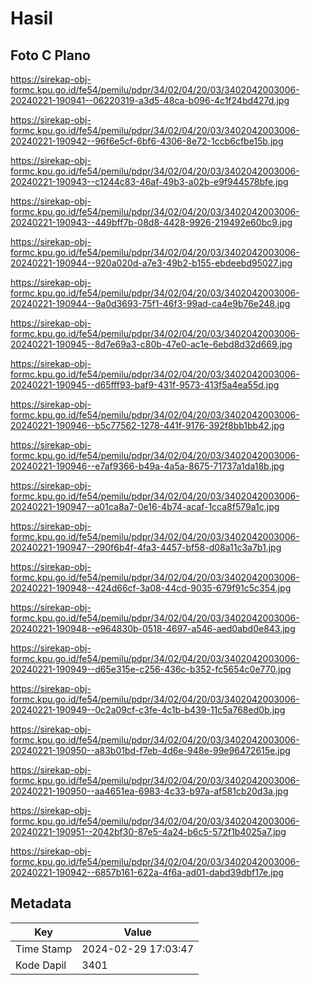 # Hasil

## Foto C Plano

https://sirekap-obj-formc.kpu.go.id/fe54/pemilu/pdpr/34/02/04/20/03/3402042003006-20240221-190941--06220319-a3d5-48ca-b096-4c1f24bd427d.jpg

https://sirekap-obj-formc.kpu.go.id/fe54/pemilu/pdpr/34/02/04/20/03/3402042003006-20240221-190942--96f6e5cf-6bf6-4306-8e72-1ccb6cfbe15b.jpg

https://sirekap-obj-formc.kpu.go.id/fe54/pemilu/pdpr/34/02/04/20/03/3402042003006-20240221-190943--c1244c83-46af-49b3-a02b-e9f944578bfe.jpg

https://sirekap-obj-formc.kpu.go.id/fe54/pemilu/pdpr/34/02/04/20/03/3402042003006-20240221-190943--449bff7b-08d8-4428-9926-219492e60bc9.jpg

https://sirekap-obj-formc.kpu.go.id/fe54/pemilu/pdpr/34/02/04/20/03/3402042003006-20240221-190944--920a020d-a7e3-49b2-b155-ebdeebd95027.jpg

https://sirekap-obj-formc.kpu.go.id/fe54/pemilu/pdpr/34/02/04/20/03/3402042003006-20240221-190944--9a0d3693-75f1-46f3-99ad-ca4e9b76e248.jpg

https://sirekap-obj-formc.kpu.go.id/fe54/pemilu/pdpr/34/02/04/20/03/3402042003006-20240221-190945--8d7e69a3-c80b-47e0-ac1e-6ebd8d32d669.jpg

https://sirekap-obj-formc.kpu.go.id/fe54/pemilu/pdpr/34/02/04/20/03/3402042003006-20240221-190945--d65fff93-baf9-431f-9573-413f5a4ea55d.jpg

https://sirekap-obj-formc.kpu.go.id/fe54/pemilu/pdpr/34/02/04/20/03/3402042003006-20240221-190946--b5c77562-1278-441f-9176-392f8bb1bb42.jpg

https://sirekap-obj-formc.kpu.go.id/fe54/pemilu/pdpr/34/02/04/20/03/3402042003006-20240221-190946--e7af9366-b49a-4a5a-8675-71737a1da18b.jpg

https://sirekap-obj-formc.kpu.go.id/fe54/pemilu/pdpr/34/02/04/20/03/3402042003006-20240221-190947--a01ca8a7-0e16-4b74-acaf-1cca8f579a1c.jpg

https://sirekap-obj-formc.kpu.go.id/fe54/pemilu/pdpr/34/02/04/20/03/3402042003006-20240221-190947--290f6b4f-4fa3-4457-bf58-d08a11c3a7b1.jpg

https://sirekap-obj-formc.kpu.go.id/fe54/pemilu/pdpr/34/02/04/20/03/3402042003006-20240221-190948--424d66cf-3a08-44cd-9035-679f91c5c354.jpg

https://sirekap-obj-formc.kpu.go.id/fe54/pemilu/pdpr/34/02/04/20/03/3402042003006-20240221-190948--e964830b-0518-4697-a546-aed0abd0e843.jpg

https://sirekap-obj-formc.kpu.go.id/fe54/pemilu/pdpr/34/02/04/20/03/3402042003006-20240221-190949--d65e315e-c256-436c-b352-fc5654c0e770.jpg

https://sirekap-obj-formc.kpu.go.id/fe54/pemilu/pdpr/34/02/04/20/03/3402042003006-20240221-190949--0c2a09cf-c3fe-4c1b-b439-11c5a768ed0b.jpg

https://sirekap-obj-formc.kpu.go.id/fe54/pemilu/pdpr/34/02/04/20/03/3402042003006-20240221-190950--a83b01bd-f7eb-4d6e-948e-99e96472615e.jpg

https://sirekap-obj-formc.kpu.go.id/fe54/pemilu/pdpr/34/02/04/20/03/3402042003006-20240221-190950--aa4651ea-6983-4c33-b97a-af581cb20d3a.jpg

https://sirekap-obj-formc.kpu.go.id/fe54/pemilu/pdpr/34/02/04/20/03/3402042003006-20240221-190951--2042bf30-87e5-4a24-b6c5-572f1b4025a7.jpg

https://sirekap-obj-formc.kpu.go.id/fe54/pemilu/pdpr/34/02/04/20/03/3402042003006-20240221-190942--6857b161-622a-4f6a-ad01-dabd39dbf17e.jpg


## Metadata

| Key        | Value               |
| ---------- | ------------------- |
| Time Stamp | 2024-02-29 17:03:47 |
| Kode Dapil | 3401                |



